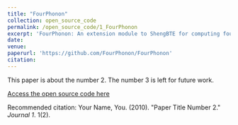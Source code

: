 ```yaml
---
title: "FourPhonon"
collection: open_source_code
permalink: /open_source_code/1_FourPhonon
excerpt: 'FourPhonon: An extension module to ShengBTE for computing four-phonon scattering rates and thermal conductivity'
date: 
venue: 
paperurl: 'https://github.com/FourPhonon/FourPhonon'
citation: 
---
```

This paper is about the number 2. The number 3 is left for future work.

[Access the open source code here](https://github.com/FourPhonon/FourPhonon)

Recommended citation: Your Name, You. (2010). "Paper Title Number 2." <i>Journal 1</i>. 1(2).